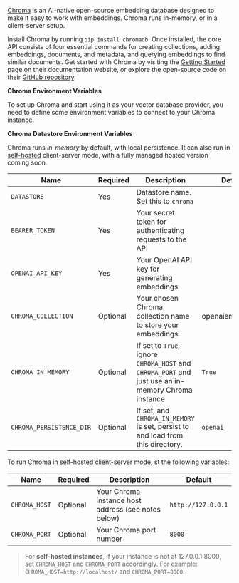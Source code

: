 [Chroma](https://trychroma.com) is an AI-native open-source embedding database designed to make it easy to work with embeddings. Chroma runs in-memory, or in a client-server setup.

Install Chroma by running `pip install chromadb`. Once installed, the core API consists of four essential commands for creating collections, adding embeddings, documents, and metadata, and querying embeddings to find similar documents. Get started with Chroma by visiting the [Getting Started](https://docs.trychroma.com) page on their documentation website, or explore the open-source code on their [GitHub repository](https://github.com/chroma-core/chroma).

**Chroma Environment Variables**

To set up Chroma and start using it as your vector database provider, you need to define some environment variables to connect to your Chroma instance.

**Chroma Datastore Environment Variables**

Chroma runs _in-memory_ by default, with local persistence. It can also run in [self-hosted](https://docs.trychroma.com/usage-guide#running-chroma-in-clientserver-mode) client-server mode, with a fully managed hosted version coming soon.

| Name                     | Required | Description                                                                                        | Default          |
|--------------------------|----------|----------------------------------------------------------------------------------------------------|------------------|
| `DATASTORE`              | Yes      | Datastore name. Set this to `chroma`                                                               |                  |
| `BEARER_TOKEN`           | Yes      | Your secret token for authenticating requests to the API                                           |                  |
| `OPENAI_API_KEY`         | Yes      | Your OpenAI API key for generating embeddings                                                      |                  |
| `CHROMA_COLLECTION`      | Optional | Your chosen Chroma collection name to store your embeddings                                        | openaiembeddings |
| `CHROMA_IN_MEMORY`       | Optional | If set to `True`, ignore `CHROMA_HOST` and `CHROMA_PORT` and just use an in-memory Chroma instance | `True`           |
| `CHROMA_PERSISTENCE_DIR` | Optional | If set, and `CHROMA_IN_MEMORY` is set, persist to and load from this directory.                    | `openai`         |

To run Chroma in self-hosted client-server mode, st the following variables:

| Name          | Required | Description                                         | Default            |
|---------------|----------|-----------------------------------------------------|--------------------|
| `CHROMA_HOST` | Optional | Your Chroma instance host address (see notes below) | `http://127.0.0.1` |
| `CHROMA_PORT` | Optional | Your Chroma port number                             | `8000`             |

> For **self-hosted instances**, if your instance is not at 127.0.0.1:8000, set `CHROMA_HOST` and `CHROMA_PORT` accordingly. For example: `CHROMA_HOST=http://localhost/` and `CHROMA_PORT=8080`.

